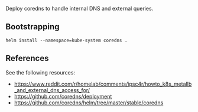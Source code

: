 Deploy coredns to handle internal DNS and external queries.

## Bootstrapping

```
helm install --namespace=kube-system coredns .
```

## References

See the following resources:
* https://www.reddit.com/r/homelab/comments/ipsc4r/howto_k8s_metallb_and_external_dns_access_for/
* https://github.com/coredns/deployment
* https://github.com/coredns/helm/tree/master/stable/coredns
